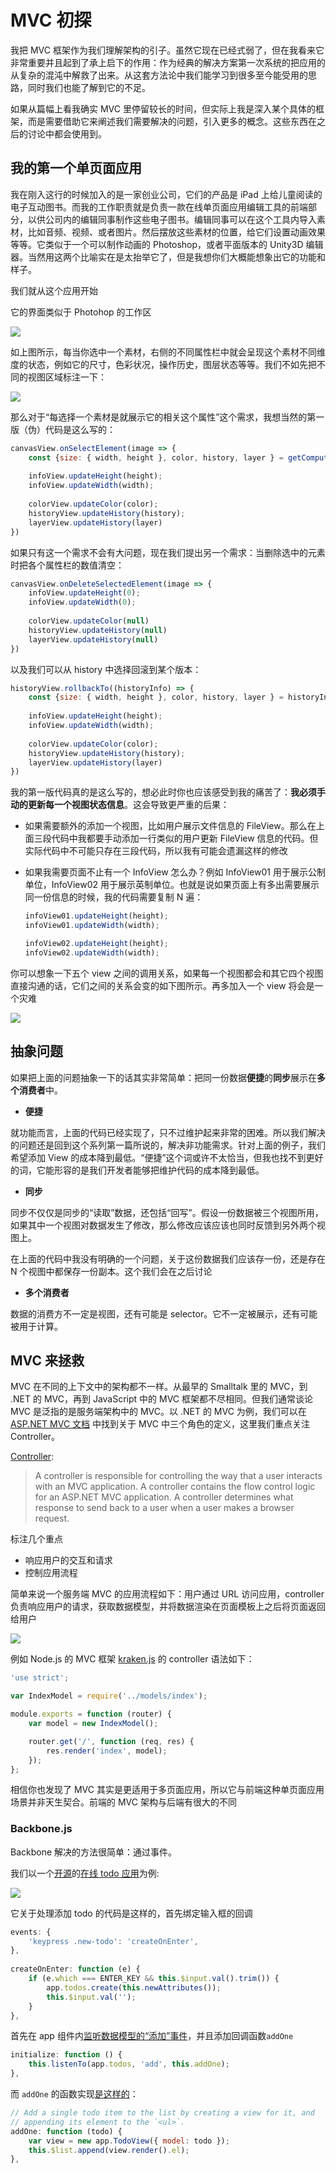 # MVC 初探

我把 MVC 框架作为我们理解架构的引子。虽然它现在已经式弱了，但在我看来它非常重要并且起到了承上启下的作用：作为经典的解决方案第一次系统的把应用的从复杂的混沌中解救了出来。从这套方法论中我们能学习到很多至今能受用的思路，同时我们也能了解到它的不足。

如果从篇幅上看我确实 MVC 里停留较长的时间，但实际上我是深入某个具体的框架，而是需要借助它来阐述我们需要解决的问题，引入更多的概念。这些东西在之后的讨论中都会使用到。

## 我的第一个单页面应用

我在刚入这行的时候加入的是一家创业公司，它们的产品是 iPad 上给儿童阅读的电子互动图书。而我的工作职责就是负责一款在线单页面应用编辑工具的前端部分，以供公司内的编辑同事制作这些电子图书。编辑同事可以在这个工具内导入素材，比如音频、视频、或者图片。然后摆放这些素材的位置，给它们设置动画效果等等。它类似于一个可以制作动画的 Photoshop，或者平面版本的 Unity3D 编辑器。当然用这两个比喻实在是太抬举它了，但是我想你们大概能想象出它的功能和样子。

我们就从这个应用开始

它的界面类似于 Photohop 的工作区

![](./images/fe_arch_002_mvc_solved/adobe-photoshop.png)

如上图所示，每当你选中一个素材，右侧的不同属性栏中就会呈现这个素材不同维度的状态，例如它的尺寸，色彩状况，操作历史，图层状态等等。我们不如先把不同的视图区域标注一下：

![](./images/fe_arch_002_mvc_solved/photoshop-layout.png)

那么对于“每选择一个素材是就展示它的相关这个属性”这个需求，我想当然的第一版（伪）代码是这么写的：

```javascript
canvasView.onSelectElement(image => {
    const {size: { width, height }, color, history, layer } = getComputedStyle(image);
    
    infoView.updateHeight(height);
    infoView.updateWidth(width);
    
    colorView.updateColor(color);
    historyView.updateHistory(history);
    layerView.updateHistory(layer)
})
```

如果只有这一个需求不会有大问题，现在我们提出另一个需求：当删除选中的元素时把各个属性栏的数值清空：

```javascript
canvasView.onDeleteSelectedElement(image => {
    infoView.updateHeight(0);
    infoView.updateWidth(0);
    
    colorView.updateColor(null)
    historyView.updateHistory(null)
    layerView.updateHistory(null)
})
```

以及我们可以从 history 中选择回滚到某个版本：

```javascript
historyView.rollbackTo((historyInfo) => {
   	const {size: { width, height }, color, history, layer } = historyInfo;
    
    infoView.updateHeight(height);
    infoView.updateWidth(width);
    
    colorView.updateColor(color);
    historyView.updateHistory(history);
    layerView.updateHistory(layer)
})
```

我的第一版代码真的是这么写的，想必此时你也应该感受到我的痛苦了：**我必须手动的更新每一个视图状态信息**。这会导致更严重的后果：

- 如果需要额外的添加一个视图，比如用户展示文件信息的 FileView。那么在上面三段代码中我都要手动添加一行类似的用户更新 FileView 信息的代码。但实际代码中不可能只存在三段代码，所以我有可能会遗漏这样的修改

- 如果我需要页面不止有一个 InfoView 怎么办？例如 InfoView01 用于展示公制单位，InfoView02 用于展示英制单位。也就是说如果页面上有多出需要展示同一份信息的时候，我的代码需要复制 N 遍：

  ```javascript
  infoView01.updateHeight(height);
  infoView01.updateWidth(width);
  
  infoView02.updateHeight(height);
  infoView02.updateWidth(width);
  ```

你可以想象一下五个 view 之间的调用关系，如果每一个视图都会和其它四个视图直接沟通的话，它们之间的关系会变的如下图所示。再多加入一个 view 将会是一个灾难

![](./images/fe_arch_002_mvc_solved/pentastar.jpg)

## 抽象问题

如果把上面的问题抽象一下的话其实非常简单：把同一份数据**便捷**的**同步**展示在**多个消费者**中。

- **便捷**

就功能而言，上面的代码已经实现了，只不过维护起来非常的困难。所以我们解决的问题还是回到这个系列第一篇所说的，解决非功能需求。针对上面的例子，我们希望添加 View 的成本降到最低。“便捷”这个词或许不太恰当，但我也找不到更好的词，它能形容的是我们开发者能够把维护代码的成本降到最低。

- **同步**

同步不仅仅是同步的“读取”数据，还包括“回写”。假设一份数据被三个视图所用，如果其中一个视图对数据发生了修改，那么修改应该应该也同时反馈到另外两个视图上。

在上面的代码中我没有明确的一个问题，关于这份数据我们应该存一份，还是存在 N 个视图中都保存一份副本。这个我们会在之后讨论

- **多个消费者**

数据的消费方不一定是视图，还有可能是 selector。它不一定被展示，还有可能被用于计算。



## MVC 来拯救

MVC 在不同的上下文中的架构都不一样。从最早的 Smalltalk 里的 MVC，到 .NET 的 MVC，再到 JavaScript 中的 MVC 框架都不尽相同。但我们通常谈论 MVC 是泛指的是服务端架构中的 MVC。以 .NET 的 MVC 为例，我们可以在 [ASP.NET MVC 文档](https://docs.microsoft.com/en-us/aspnet/mvc/overview/older-versions-1/overview/understanding-models-views-and-controllers-cs) 中找到关于 MVC 中三个角色的定义，这里我们重点关注 Controller。

[Controller](https://docs.microsoft.com/en-us/aspnet/mvc/overview/older-versions-1/overview/understanding-models-views-and-controllers-cs#understanding-controllers):

>A controller is responsible for controlling the way that a user interacts with an MVC application. A controller contains the flow control logic for an ASP.NET MVC application. A controller determines what response to send back to a user when a user makes a browser request.

标注几个重点

- 响应用户的交互和请求
- 控制应用流程

简单来说一个服务端 MVC 的应用流程如下：用户通过 URL 访问应用，controller 负责响应用户的请求，获取数据模型，并将数据渲染在页面模板上之后将页面返回给用户

![](./images/fe_arch_002_mvc_solved/mvc_flow_detail.png)

例如 Node.js 的 MVC 框架 [kraken.js](http://krakenjs.com/) 的 controller 语法如下：

```javascript
'use strict';

var IndexModel = require('../models/index');

module.exports = function (router) {
    var model = new IndexModel();

    router.get('/', function (req, res) {
        res.render('index', model);
    });
};
```

相信你也发现了 MVC 其实是更适用于多页面应用，所以它与前端这种单页面应用场景并非天生契合。前端的 MVC 架构与后端有很大的不同

### Backbone.js

Backbone 解决的方法很简单：通过事件。

我们以一个[开源](https://github.com/tastejs/todomvc)的[在线 todo 应用](http://todomvc.com/examples/backbone/)为例:

![](./images/fe_arch_002_mvc_solved/todo.png)

它关于处理添加 todo 的代码是这样的，首先绑定输入框的回调

```javascript
events: {
    'keypress .new-todo': 'createOnEnter',
},
    
createOnEnter: function (e) {
    if (e.which === ENTER_KEY && this.$input.val().trim()) {
        app.todos.create(this.newAttributes());
        this.$input.val('');
    }
},
```

首先在 app 组件内[监听数据模型的“添加”事件](https://github.com/tastejs/todomvc/blob/41ba86db92336c11e56d425c5151b7ec2932be9a/examples/backbone/js/views/app-view.js#L37)，并且添加回调函数`addOne`

```javascript
initialize: function () {
    this.listenTo(app.todos, 'add', this.addOne);
},
```

而 `addOne` 的函数实现[是这样的](https://github.com/tastejs/todomvc/blob/41ba86db92336c11e56d425c5151b7ec2932be9a/examples/backbone/js/views/app-view.js#L78)：

```javascript
// Add a single todo item to the list by creating a view for it, and
// appending its element to the `<ul>`.
addOne: function (todo) {
    var view = new app.TodoView({ model: todo });
    this.$list.append(view.render().el);
},
```

